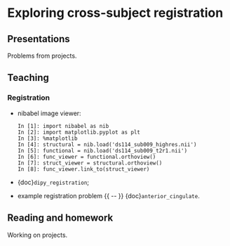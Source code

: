 # Exploring cross-subject registration

## Presentations

Problems from projects.

## Teaching

### Registration

- nibabel image viewer:

  ```ipython
  In [1]: import nibabel as nib
  In [2]: import matplotlib.pyplot as plt
  In [3]: %matplotlib
  In [4]: structural = nib.load('ds114_sub009_highres.nii')
  In [5]: functional = nib.load('ds114_sub009_t2r1.nii')
  In [6]: func_viewer = functional.orthoview()
  In [7]: struct_viewer = structural.orthoview()
  In [8]: func_viewer.link_to(struct_viewer)
  ```

- {doc}`dipy_registration`;

- example registration problem {{ -- }} {doc}`anterior_cingulate`.

## Reading and homework

Working on projects.
